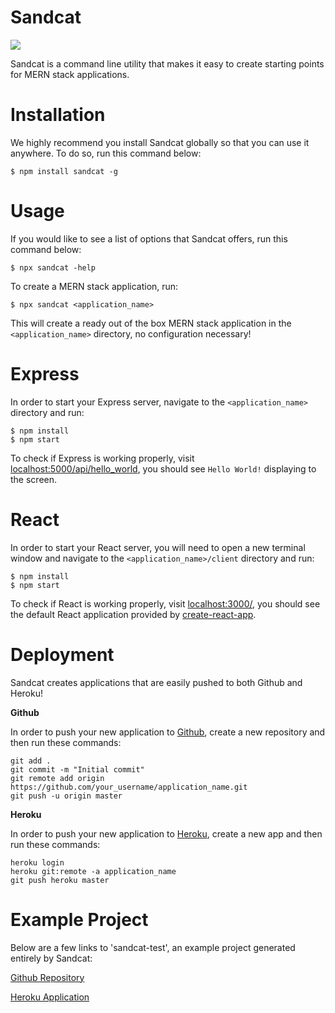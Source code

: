 # Sandcat

<a href="https://www.npmjs.com/package/sandcat" target="_blank"><img src="https://img.shields.io/npm/v/sandcat" /></a>

Sandcat is a command line utility that makes it easy to create starting points for MERN stack applications.

# Installation

We highly recommend you install Sandcat globally so that you can use it anywhere. To do so, run this command below:
```
$ npm install sandcat -g
```

# Usage

If you would like to see a list of options that Sandcat offers, run this command below:
```
$ npx sandcat -help
```

To create a MERN stack application, run:
```
$ npx sandcat <application_name>
```
This will create a ready out of the box MERN stack application in the `<application_name>` directory, no configuration necessary!

# Express

In order to start your Express server, navigate to the `<application_name>` directory and run:
```
$ npm install
$ npm start
```
To check if Express is working properly, visit [localhost:5000/api/hello_world](http://localhost:5000/api/hello_world), you should see `Hello World!` displaying to the screen.

# React

In order to start your React server, you will need to open a new terminal window and navigate to the `<application_name>/client` directory and run:
```
$ npm install
$ npm start
```
To check if React is working properly, visit [localhost:3000/](http://localhost:3000/), you should see the default React application provided by [create-react-app](https://www.npmjs.com/package/create-react-app).

# Deployment

Sandcat creates applications that are easily pushed to both Github and Heroku!

**Github**

In order to push your new application to [Github](https://github.com/), create a new repository and then run these commands:
```
git add .
git commit -m "Initial commit"
git remote add origin https://github.com/your_username/application_name.git
git push -u origin master
```

**Heroku**

In order to push your new application to [Heroku](https://dashboard.heroku.com/apps), create a new app and then run these commands:
```
heroku login
heroku git:remote -a application_name
git push heroku master
```

# Example Project

Below are a few links to 'sandcat-test', an example project generated entirely by Sandcat:

[Github Repository](https://github.com/Anthonyhelka/sandcat-test)

[Heroku Application](https://sandcat-test.herokuapp.com/)
